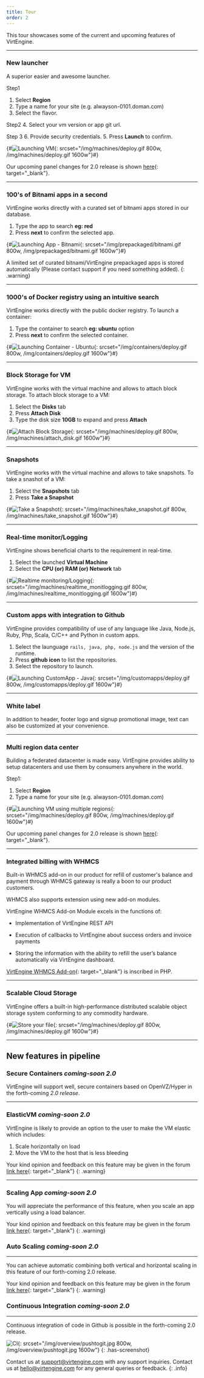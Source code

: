 ```yaml
---
title: Tour
order: 2
---
```


This tour showcases some of the current and  upcoming features of VirtEngine.

---

### New launcher

A superior easier and awesome launcher.

Step1
1. Select **Region**
2. Type a name for your site (e.g. alwayson-0101.doman.com)
3. Select the flavor.

Step2
4. Select your vm version or app git url.

Step 3
6. Provide security credentials.
5. Press **Launch** to confirm.

{#![Launching VM](/img/machines/deploy.gif){: srcset="/img/machines/deploy.gif 800w, /img/machines/deploy.gif 1600w"}#}

Our upcoming panel changes for 2.0 release is shown [here](http://forums.virtengine.com){: target="_blank"}.

---

### 100's of Bitnami apps in a second

VirtEngine works directly with a curated set of bitnami apps stored in our database.

1. Type the app to search **eg: red**
2. Press **next** to confirm the selected app.

{#![Launching App - Bitnami](/img/prepackaged/bitnami.gif){: srcset="/img/prepackaged/bitnami.gif 800w, /img/prepackaged/bitnami.gif 1600w"}#}

A limited set of curated bitnami/VirtEngine prepackaged apps is stored automatically (Please contact support if you need something added).
{: .warning}

---

### 1000's of Docker registry using an  intuitive search

VirtEngine works directly with the public docker registry. To launch a container:

1. Type the container to search **eg: ubuntu** option
2. Press **next** to confirm the selected container.

{#![Launching Container - Ubuntu](/img/containers/deploy.gif){: srcset="/img/containers/deploy.gif 800w, /img/containers/deploy.gif 1600w"}#}

---

### Block Storage for VM

VirtEngine works with the virtual machine and allows to attach block storage. To attach block storage to a VM:

1. Select the **Disks** tab
2. Press **Attach Disk**
3. Type the disk size **10GB** to expand and press **Attach**

{#![Attach Block Storage](/img/machines/attach_disk.gif){: srcset="/img/machines/deploy.gif 800w, /img/machines/attach_disk.gif 1600w"}#}

---

### Snapshots

VirtEngine works with the virtual machine and allows to take snapshots. To take a snashot of a VM:

1. Select the **Snapshots** tab
2. Press **Take a Snapshot**

{#![Take a Snapshot](/img/machines/take_snapshot.gif){: srcset="/img/machines/take_snapshot.gif 800w, /img/machines/take_snapshot.gif 1600w"}#}

---   

### Real-time monitor/Logging

VirtEngine shows beneficial charts to the requirement in real-time.

1. Select the launched **Virtual Machine**
2. Select the  **CPU (or) RAM (or) Network** tab

{#![Realtime monitoring/Logging](/img/machines/realtime_monitlogging.gif){: srcset="/img/machines/realtime_monitlogging.gif 800w, /img/machines/realtime_monitlogging.gif 1600w"}#}

---

### Custom apps with integration to Github

VirtEngine provides compatibility of use of any language like Java, Node.js, Ruby, Php, Scala, C/C++ and Python in custom apps.

1. Select the launguage `rails, java, php, node.js` and the version of the runtime.
2. Press **github icon** to list the repositories.
3. Select the repository to launch.

{#![Launching CustomApp - Java](/img/customapps/deploy.gif){: srcset="/img/customapps/deploy.gif 800w, /img/customapps/deploy.gif 1600w"}#}

---

###  White label

In addition to header, footer logo and signup promotional image, text can also be customized at your convenience.

---

### Multi region data center

Building a federated datacenter is made easy. VirtEngine provides ability to setup datacenters and use them by consumers anywhere in the world.

Step1:
1. Select **Region**
2. Type a name for your site (e.g. alwayson-0101.doman.com)

{#![Launching VM using multiple regions](/img/machines/deploy.gif){: srcset="/img/machines/deploy.gif 800w, /img/machines/deploy.gif 1600w"}#}

Our upcoming panel changes for 2.0 release is shown [here](http://forums.virtengine.com){: target="_blank"}.

---

### Integrated billing with WHMCS

Built-in WHMCS add-on in our product for refill of customer's balance and payment through WHMCS gateway is really a boon to our product customers.

WHMCS also supports extension using new add-on modules.

VirtEngine WHMCS Add-on Module excels in the functions of:

- Implementation of VirtEngine REST API

- Execution of callbacks to VirtEngine about success orders and invoice payments

- Storing the  information with the ability to refill the user’s balance automatically via VirtEngine dashboard.

[VirtEngine WHMCS Add-on](https://github.com/megamsys/gitpackager){: target="_blank"} is inscribed in PHP.

---

### Scalable Cloud Storage

VirtEngine offers a built-in high-performance distributed scalable object storage system conforming to any commodity hardware.

{#![Store your file](/img/machines/deploy.gif){: srcset="/img/machines/deploy.gif 800w, /img/machines/deploy.gif 1600w"}#}

---

## New features in pipeline

### Secure Containers *coming-soon 2.0*

VirtEngine will support well, secure containers based on OpenVZ/Hyper in the forth-coming *2.0 release*.

---

### ElasticVM *coming-soon 2.0*

VirtEngine is likely to provide an option to the user to make the  VM elastic which includes:

1. Scale horizontally on load
2. Move the VM to the host that is less bleeding

Your kind opinion and feedback on this feature may be given in the forum [link here](http://forums.virtengine.com){: target="_blank"}
{: .warning}

---

### Scaling App *coming-soon 2.0*

You will appreciate the performance of this feature, when you scale an app vertically using a load balancer.

Your kind opinion and feedback on this feature may be given in the forum [link here](http://forums.virtengine.com){: target="_blank"}
{: .warning}

### Auto Scaling *coming-soon 2.0*

---

You can achieve automatic combining both vertical and horizontal scaling in this feature of our forth-coming 2.0 release.

Your kind opinion and feedback on this feature may be given in the forum [link here](http://forums.virtengine.com){: target="_blank"}
{: .warning}


### Continuous Integration *coming-soon 2.0*

---

Continuous integration of code in Github is possible in the forth-coming 2.0 release.

![CI](/img/overview/pushtogit.jpg){: srcset="/img/overview/pushtogit.jpg 800w, /img/overview/pushtogit.jpg 1600w"}
{: .has-screenshot}


Contact us at [support@virtengine.com](mailto:support@virtengine.com) with any support inquiries.
Contact us at [hello@virtengine.com](mailto:hello@virtengine.com) for any general queries or feedback.
{: .info}

